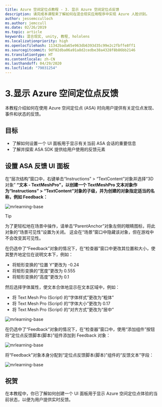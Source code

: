 ```yaml
---
title: Azure 空间定位点教程 - 3. 显示 Azure 空间定位点反馈
description: 请完成本课程来了解如何在混合现实应用程序中实现 Azure 人脸识别。
author: jessemcculloch
ms.author: jemccull
ms.date: 02/26/2019
ms.topic: article
keywords: 混合现实, unity, 教程, hololens
ms.localizationpriority: high
ms.openlocfilehash: 11342bada65e963db6393d35c99e2c2fbffe8ff1
ms.sourcegitcommit: 9df82dba06a91a8d2cedbe38a4328f8b86bb2146
ms.translationtype: HT
ms.contentlocale: zh-CN
ms.lasthandoff: 04/29/2020
ms.locfileid: "79031254"
---
```

# <a name="3-displaying-azure-spatial-anchor-feedback"></a>3.显示 Azure 空间定位点反馈

本教程介绍如何在使用 Azure 空间定位点 (ASA) 时向用户提供有关定位点发现、事件和状态的反馈。

## <a name="objectives"></a>目标

* 了解如何设置一个 UI 面板用于显示有关当前 ASA 会话的重要信息
* 了解并探索 ASA SDK 提供给用户使用的反馈元素

## <a name="set-up-asa-feedback-ui-panel"></a>设置 ASA 反馈 UI 面板

在“层次结构”窗口中，右键单击“Instructions” > “TextContent”对象并选择“3D 对象” **“文本 - TextMeshPro”，以创建一个 TextMeshPro 文本对象作为“Instructions” > “TextContent”对象的子级，并为创建的对象指定适当的名称，例如 **Feedback**：**   

![mrlearning-base](images/mrlearning-asa/tutorial3-section1-step1-1.png)

> [!TIP]
> 为了更轻松地在场景中操作，请单击“ParentAnchor”对象左侧的眼睛图标，将此对象的“场景可见性”设置为关闭。<a href="https://docs.unity3d.com/Manual/SceneVisibility.html" target="_blank"></a> 这会在“场景”窗口中隐藏该对象，但在游戏中不会改变其可见性。

在仍选中了“Feedback”对象的情况下，在“检查器”窗口中更改其位置和大小，使其整齐地定位在说明文本下，例如： 

* 将矩形变换的“位置 Y”更改为 -0.24 
* 将矩形变换的“宽度”更改为 0.555 
* 将矩形变换的“高度”更改为 0.1 

然后选择字体属性，使文本合体地显示在文本区域中，例如：

* 将 Text Mesh Pro (Script) 的“字体样式”更改为“粗体” 
* 将 Text Mesh Pro (Script) 的“字体大小”更改为 0.17 
* 将 Text Mesh Pro (Script) 的“对齐方式”更改为“居中” 

![mrlearning-base](images/mrlearning-asa/tutorial3-section1-step1-2.png)

在仍选中了“Feedback”对象的情况下，在“检查器”窗口中，使用“添加组件”按钮将“定位点反馈脚本(脚本)”组件添加到 Feedback 对象：   

![mrlearning-base](images/mrlearning-asa/tutorial3-section1-step1-3.png)

将“Feedback”对象本身分配到“定位点反馈脚本(脚本)”组件的“反馈文本”字段：   

![mrlearning-base](images/mrlearning-asa/tutorial3-section1-step1-4.png)

## <a name="congratulations"></a>祝贺

在本教程中，你已了解如何创建一个 UI 面板用于显示 Azure 空间定位点体验的当前状态，以便为用户提供实时反馈。

